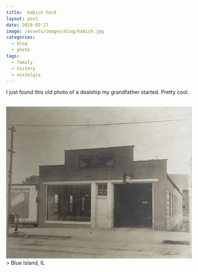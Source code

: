 ```yaml
---
title:  Habich Ford
layout: post
date: 2019-02-17
image: /assets/images/blog/habich.jpg
categories: 
  - blog
  - photo
tags:
  - family
  - history
  - nostolgia
---
```


I just found this old photo of a dealship my grandfather started. Pretty cool.
<br><br>


<img src="/assets/images/blog/habich.jpg" />

<br />
> Blue Island, IL

